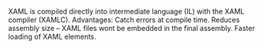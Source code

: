 XAML is compiled directly into intermediate language (IL) with the XAML compiler (XAMLC).
Advantages:
Catch errors at compile time.
Reduces assembly size – XAML files wont be embedded in the final assembly.
Faster loading of XAML elements.
